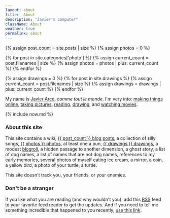 ```yaml
---
layout: about
title:  About
description: "Javier's computer"
className: About
weather: true
permalink: about
---
```

{% assign post_count = site.posts | size %}
{% assign photos = 0 %}

{% for post in site.categories['photo'] %}
  {% assign current_count = post.filenames | size %}
  {% assign photos = photos | plus: current_count %}
{% endfor %}

{% assign drawings = 0 %}
{% for post in site.drawings %}
  {% assign current_count = post.filenames | size %}
  {% assign drawings = drawings | plus: current_count %}
{% endfor %}

My name is [Javier Arce](/me), <em>comme tout le monde</em>. I'm very into: [making things online](/projects),
[taking pictures](/photos), [reading](/books), [drawing](/drawings), and [watching movies](/movies).

{% include now.md %}

### About this site

This site contains a wiki, [{{ post_count }} blog posts](/archive), a collection of silly songs, [{{ photos }} photos](/photos), at least one a pun, [{{ drawings }} drawings](/drawings), a modest [blogroll](/blogroll), a hidden passage to another dimension, a ghost story, a list of dog names,
a list of names that are not dog names, references to my early memories, several photos of
myself eating ice cream, a mirror, a coin, a yellow bird, a photo of your turtle, a
turtle.

This site doesn't track you, your friends, or your enemies.

### Don't be a stranger

If you like what you are reading (and why wouldn't you), add this [RSS](/feed.xml) feed to your favorite feed reader to get the updates. And if you need to tell me something incredible that happened to you recently, [use this
link](https://javier.computer/contact).

